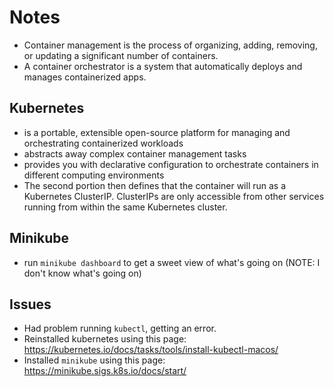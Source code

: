 # Notes

- Container management is the process of organizing, adding, removing, or updating a significant number of containers.
- A container orchestrator is a system that automatically deploys and manages containerized apps.

## Kubernetes

- is a portable, extensible open-source platform for managing and orchestrating containerized workloads
- abstracts away complex container management tasks
- provides you with declarative configuration to orchestrate containers in different computing environments
- The second portion then defines that the container will run as a Kubernetes ClusterIP. ClusterIPs are only accessible from other services running from within the same Kubernetes cluster.

## Minikube

- run `minikube dashboard` to get a sweet view of what's going on (NOTE: I don't know what's going on)

## Issues

- Had problem running `kubectl`, getting an error.
- Reinstalled kubernetes using this page: https://kubernetes.io/docs/tasks/tools/install-kubectl-macos/
- Installed `minikube` using this page: https://minikube.sigs.k8s.io/docs/start/
